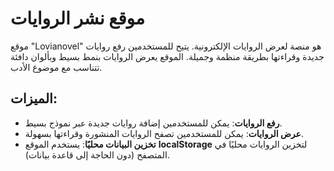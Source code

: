 # موقع نشر الروايات

موقع "Lovianovel" هو منصة لعرض الروايات الإلكترونية. يتيح للمستخدمين رفع روايات جديدة وقراءتها بطريقة منظمة وجميلة. الموقع يعرض الروايات بنمط بسيط وبألوان دافئة تتناسب مع موضوع الأدب.

## الميزات:
- **رفع الروايات**: يمكن للمستخدمين إضافة روايات جديدة عبر نموذج بسيط.
- **عرض الروايات**: يمكن للمستخدمين تصفح الروايات المنشورة وقراءتها بسهولة.
- **تخزين البيانات محليًا**: يستخدم الموقع **localStorage** لتخزين الروايات محليًا في المتصفح (دون الحاجة إلى قاعدة بيانات).
